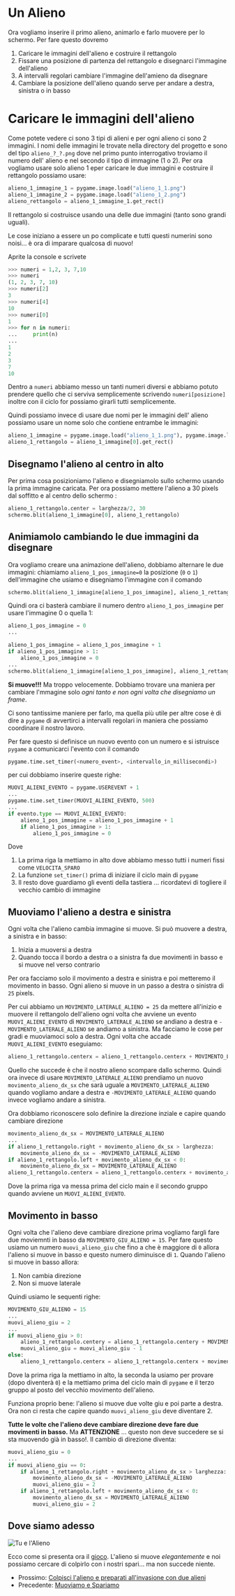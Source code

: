 # Un Alieno

Ora vogliamo inserire il primo alieno, animarlo e farlo muovere per lo schermo. Per fare questo dovremo

1. Caricare le immagini dell'alieno e costruire il rettangolo
2. Fissare una posizione di partenza del rettangolo e disegnarci l'immagine dell'alieno
3. A intervalli regolari cambiare l'immagine dell'amieno da disegnare
3. Cambiare la posizione dell'alieno quando serve per andare a destra, sinistra o in basso

# Caricare le immagini dell'alieno

Come potete vedere ci sono 3 tipi di alieni e per ogni alieno ci sono 2 immagini. I nomi delle immagini le trovate nella
directory del progetto e sono del tipo `alieno_?_?.png` dove nel primo punto interrogativo troviamo il numero 
dell' alieno e nel secondo il tipo di immagine (1 o 2). Per ora vogliamo usare solo alieno 1 eper caricare le due 
immagini e costruire il rettangolo possiamo usare:

```python
alieno_1_immagine_1 = pygame.image.load("alieno_1_1.png")
alieno_1_immagine_2 = pygame.image.load("alieno_1_2.png")
alieno_rettangolo = alieno_1_immagine_1.get_rect()
```

Il rettangolo si costruisce usando una delle due immagini (tanto sono grandi uguali).


Le cose iniziano a essere un po complicate e tutti questi numerini sono noisi... è ora di imparare qualcosa di nuovo!

Aprite la console e scrivete 

```python
>>> numeri = 1,2, 3, 7,10
>>> numeri
(1, 2, 3, 7, 10)
>>> numeri[2]
3
>>> numeri[4]
10
>>> numeri[0]
1
>>> for n in numeri:
...     print(n)
... 
1
2
3
7
10
```

Dentro a `numeri` abbiamo messo un tanti numeri diversi e abbiamo potuto prendere quello che ci serviva 
semplicemente scrivendo `numeri[posizione]` inoltre con il ciclo for possiamo girarli tutti semplicemente.

Quindi possiamo invece di usare due nomi per le immagini dell' alieno possiamo usare un nome solo che contiene entrambe
le immagini:

```python
alieno_1_immagine = pygame.image.load("alieno_1_1.png"), pygame.image.load("alieno_1_2.png")
alieno_1_rettangolo = alieno_1_immagine[0].get_rect()
```

## Disegnamo l'alieno al centro in alto

Per prima cosa posizioniamo l'alieno e disegniamolo sullo schermo usando la prima immagine caricata. Per ora possiamo 
mettere l'alieno a 30 pixels dal soffitto e al centro dello schermo :

```python
alieno_1_rettangolo.center = larghezza/2, 30
schermo.blit(alieno_1_immagine[0], alieno_1_rettangolo)
```

## Animiamolo cambiando le due immagini da disegnare

Ora vogliamo creare una animazione dell'alieno, dobbiamo alternare le due immagini: chiamiamo `alieno_1_pos_immagine=0`
la posizione (`0` o `1`) dell'immagine che usiamo  e disegniamo l'immagine con il comando

```python
schermo.blit(alieno_1_immagine[alieno_1_pos_immagine], alieno_1_rettangolo)
```

Quindi ora ci basterà cambiare il numero dentro `alieno_1_pos_immagine` per usare l'immagine 0 o quella 1:

```python
alieno_1_pos_immagine = 0
...

alieno_1_pos_immagine = alieno_1_pos_immagine + 1
if alieno_1_pos_immagine > 1:
    alieno_1_pos_immagine = 0
...
schermo.blit(alieno_1_immagine[alieno_1_pos_immagine], alieno_1_rettangolo)
```

**Si muove!!!** Ma troppo velocemente. Dobbiamo trovare una maniera per cambiare l'mmagine solo *ogni tanto e non ogni
volta che disegniamo un frame*.

Ci sono tantissime maniere per farlo, ma quella più utile per altre cose è di dire a `pygame` di avvertirci a intervalli
regolari in maniera che possiamo coordinare il nostro lavoro.

Per fare questo si definisce un nuovo evento con un numero e si istruisce `pygame` a comunicarci l'evento con il comando

```python
pygame.time.set_timer(<numero_event>, <intervallo_in_millisecondi>)
```

per cui dobbiamo inserire queste righe:

```python
MUOVI_ALIENI_EVENTO = pygame.USEREVENT + 1
...
pygame.time.set_timer(MUOVI_ALIENI_EVENTO, 500)
...
if evento.type == MUOVI_ALIENI_EVENTO:
    alieno_1_pos_immagine = alieno_1_pos_immagine + 1
    if alieno_1_pos_immagine > 1:
        alieno_1_pos_immagine = 0
```

Dove 

1. La prima riga la mettiamo in alto dove abbiamo messo tutti i numeri fissi come `VELOCITA_SPARO`
2. La funzione `set_timer()` prima di iniziare il ciclo main di `pygame`
3. Il resto dove guardiamo gli eventi della tastiera ... ricordatevi di togliere il vecchio cambio di immagine

## Muoviamo l'alieno a destra e sinistra

Ogni volta che l'alieno cambia immagine si muove. Si può muovere a destra, a sinistra e in basso:

1. Inizia a muoversi a destra
2. Quando tocca il bordo a destra o a sinistra fa due movimenti in basso e si muove nel verso contrario

Per ora facciamo solo il movimento a destra e sinistra e poi metteremo il movimento in basso. Ogni alieno si muove in un
passo a destra o sinistra di `25` pixels.

Per cui abbiamo un `MOVIMENTO_LATERALE_ALIENO = 25` da mettere all'inizio e muovere il rettangolo dell'alieno ogni volta
che avviene un evento `MUOVI_ALIENI_EVENTO` di `MOVIMENTO_LATERALE_ALIENO` se andiano a destra e 
`-MOVIMENTO_LATERALE_ALIENO` se andiamo a sinistra. Ma facciamo le cose per gradi e muoviamoci solo a destra. Ogni volta
che accade `MUOVI_ALIENI_EVENTO` eseguiamo:

```python
alieno_1_rettangolo.centerx = alieno_1_rettangolo.centerx + MOVIMENTO_LATERALE_ALIENO
```

Quello che succede è che il nostro alieno scompare dallo schermo. Quindi ora invece di usare `MOVIMENTO_LATERALE_ALIENO`
prendiamo un nuovo `movimento_alieno_dx_sx` che sarà uguale a `MOVIMENTO_LATERALE_ALIENO` quando vogliamo andare a 
destra e `-MOVIMENTO_LATERALE_ALIENO` quando invece vogliamo andare a sinistra.

Ora dobbiamo riconoscere solo definire la direzione inziale e capire quando cambiare direzione

```python
movimento_alieno_dx_sx = MOVIMENTO_LATERALE_ALIENO
...
if alieno_1_rettangolo.right + movimento_alieno_dx_sx > larghezza:
    movimento_alieno_dx_sx = -MOVIMENTO_LATERALE_ALIENO
if alieno_1_rettangolo.left + movimento_alieno_dx_sx < 0:
    movimento_alieno_dx_sx = MOVIMENTO_LATERALE_ALIENO
alieno_1_rettangolo.centerx = alieno_1_rettangolo.centerx + movimento_alieno_dx_sx
```

Dove la prima riga va messa prima del ciclo main e il secondo gruppo quando avviene un `MUOVI_ALIENI_EVENTO`.

## Movimento in basso

Ogni volta che l'alieno deve cambiare direzione prima vogliamo fargli fare due moviemnti in basso da 
`MOVIMENTO_GIU_ALIENO = 15`. Per fare questo usiamo un numero `muovi_alieno_giu` che fino a che è maggiore di `0` allora 
l'alieno si muove in basso e questo numero diminuisce di `1`. Quando l'alieno si muove in basso allora:

1. Non cambia direzione
2. Non si muove laterale

Quindi usiamo le sequenti righe:

```python
MOVIMENTO_GIU_ALIENO = 15
...
muovi_alieno_giu = 2
...
if muovi_alieno_giu > 0:
    alieno_1_rettangolo.centery = alieno_1_rettangolo.centery + MOVIMENTO_GIU_ALIENO
    muovi_alieno_giu = muovi_alieno_giu - 1
else:
    alieno_1_rettangolo.centerx = alieno_1_rettangolo.centerx + movimento_alieno_dx_sx
```

Dove la prima riga la mettiamo in alto, la seconda la usiamo per provare (dopo diventerà `0`) e la mettiamo prima del 
ciclo main di `pygame` e il terzo gruppo al posto del vecchio movimento dell'alieno.

Funziona proprio bene: l'alieno si muove due volte giu e poi parte a destra. Ora non ci resta che capire quando 
`muovi_alieno_giu` deve diventare 2. 

**Tutte le volte che l'alieno deve cambiare direzione deve fare due movimenti in basso.** Ma **ATTENZIONE** ... questo
non deve succedere se si sta muovendo già in basso!. Il cambio di direzione diventa:

```python
muovi_alieno_giu = 0
...
if muovi_alieno_giu == 0:
    if alieno_1_rettangolo.right + movimento_alieno_dx_sx > larghezza:
        movimento_alieno_dx_sx = -MOVIMENTO_LATERALE_ALIENO
        muovi_alieno_giu = 2
    if alieno_1_rettangolo.left + movimento_alieno_dx_sx < 0:
        movimento_alieno_dx_sx = MOVIMENTO_LATERALE_ALIENO
        muovi_alieno_giu = 2
```

## Dove siamo adesso

![Tu e l'Alieno](alieno.png)

Ecco come si presenta ora il [gioco](src/alieno.py). L'alieno si muove *elegantemente* e noi possiamo cercare di colpirlo
con i nostri spari... ma non succede niente.

* Prossimo: [Colpisci l'alieno e preparati all'invasione con due alieni](alieno_colpito.md)
* Precedente: [Muoviamo e Spariamo](muovi.md)